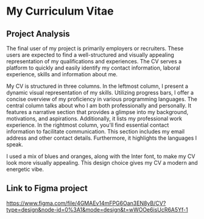 # My Curriculum Vitae

## Project Analysis

The final user of my project is primarily employers or recruiters. These users are expected to find a well-structured and visually appealing representation of my qualifications and experiences.
The CV serves a platform to quickly and easily identify my contact information, laboral experience, skills and information about me.

My CV is structured in three columns. 
In the leftmost column, I present a dynamic visual representation of my skills. Utilizing progress bars, I offer a concise overview of my proficiency in various programming languages. 
The central column talks about who I am both professionally and personally. It features a narrative section that provides a glimpse into my background, motivations, and aspirations. Additionally, it lists my professional work experience.
In the rightmost column, you'll find essential contact information to facilitate communication. This section includes my email address and other contact details. Furthermore, it highlights the languages I speak.

I used a mix of blues and oranges, along with the Inter font, to make my CV look more visually appealing. This design choice gives my CV a modern and energetic vibe. 

## Link to Figma project
https://www.figma.com/file/4GMAEv14mFPG6Oan3EN8yB/CV?type=design&node-id=0%3A1&mode=design&t=wWOOe6isUcR6A5Yf-1
